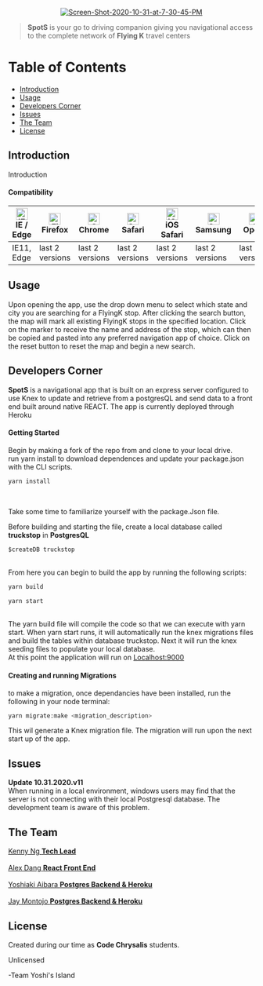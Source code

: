 
<p align="center"><a href="https://ibb.co/6YhHJs4"><img src="https://i.ibb.co/G7wW3PV/Screen-Shot-2020-10-31-at-7-30-45-PM.png" alt="Screen-Shot-2020-10-31-at-7-30-45-PM" border="0"></a></p>

><b>SpotS</b> is your go to driving companion giving you navigational access to the complete network of <b>Flying K</b> travel centers

# Table of Contents
  * [Introduction](#Introduction)
  * [Usage](#Usage)
  * [Developers Corner](#Developers_Corner)
  * [Issues](#Issues)
  * [The Team](#The_Team)
  * [License](#License)

## Introduction

Introduction

#### Compatibility

| [<img src="https://raw.githubusercontent.com/alrra/browser-logos/master/src/edge/edge_48x48.png" alt="IE / Edge" width="24px" height="24px" />](http://godban.github.io/browsers-support-badges/)<br/>IE / Edge | [<img src="https://raw.githubusercontent.com/alrra/browser-logos/master/src/firefox/firefox_48x48.png" alt="Firefox" width="24px" height="24px" />](http://godban.github.io/browsers-support-badges/)<br/>Firefox | [<img src="https://raw.githubusercontent.com/alrra/browser-logos/master/src/chrome/chrome_48x48.png" alt="Chrome" width="24px" height="24px" />](http://godban.github.io/browsers-support-badges/)<br/>Chrome | [<img src="https://raw.githubusercontent.com/alrra/browser-logos/master/src/safari/safari_48x48.png" alt="Safari" width="24px" height="24px" />](http://godban.github.io/browsers-support-badges/)<br/>Safari | [<img src="https://raw.githubusercontent.com/alrra/browser-logos/master/src/safari-ios/safari-ios_48x48.png" alt="iOS Safari" width="24px" height="24px" />](http://godban.github.io/browsers-support-badges/)<br/>iOS Safari | [<img src="https://raw.githubusercontent.com/alrra/browser-logos/master/src/samsung-internet/samsung-internet_48x48.png" alt="Samsung" width="24px" height="24px" />](http://godban.github.io/browsers-support-badges/)<br/>Samsung | [<img src="https://raw.githubusercontent.com/alrra/browser-logos/master/src/opera/opera_48x48.png" alt="Opera" width="24px" height="24px" />](http://godban.github.io/browsers-support-badges/)<br/>Opera |
| --------- | --------- | --------- | --------- | --------- | --------- | --------- |
| IE11, Edge| last 2 versions| last 2 versions| last 2 versions| last 2 versions| last 2 versions| last 2 versions


## Usage

Upon opening the app, use the drop down menu to select which state and city you are searching for a FlyingK stop.  After clicking the search button, the map will mark all existing FlyingK stops in the specified location. Click on the marker to receive the name and address of the stop, which can then be copied and pasted into any preferred navigation app of choice.  Click on the reset button to reset the map and begin a new search.


## Developers Corner

<b>SpotS</b> is a navigational app that is built on an express server configured to use Knex to update and retrieve from a postgresQL and send data to a front end built around native REACT. The app is currently deployed through Heroku


#### Getting Started

Begin by making a fork of the repo from <link> and clone to your local drive. 
<br>
run yarn install to download dependences and update your package.json with the CLI scripts.
<br>

```bash
yarn install
```
<br>

Take some time to familiarize yourself with the package.Json file.
<br>

Before building and starting the file, create a local database called <b>truckstop</b> in <b>PostgresQL</b>
<br>

```
$createDB truckstop
```
<br>
From here you can begin to build the app by running the following scripts:
<br>

```bash
yarn build
```

```bash
yarn start
```
<br>
The yarn build file will compile the code so that we can execute with yarn start. When yarn start runs, it will automatically run the knex migrations files and build the tables within database truckstop. Next it will run the knex seeding files to populate your local database. 
<br>
At this point the application will run on <a href= "http://localhost:9000/">Localhost:9000 </a>
<br>

#### Creating and running Migrations
to make a migration, once dependancies have been installed, run the following in your node terminal:

```bash
yarn migrate:make <migration_description>
```

This wil generate a Knex migration file. The migration will run upon the next start up of the app.


## Issues

<b>Update 10.31.2020.v11</b>
<br>
 When running in a local environment, windows users may find that the server is not connecting with their local Postgresql database. The development team is aware of this problem. 

## The Team

<a href= "https://github.com/kenny01123" >Kenny Ng <b>Tech Lead</b></a>
<br>
<br>
<a href= "https://github.com/alexdang1993374">Alex Dang <b> React Front End</b></a>
<br>
<br>
<a href= "https://github.com/Yoshi106">Yoshiaki Aibara <b>Postgres Backend & Heroku</b></a>
<br>
<br>
<a href="https://github.com/Jaymontojo673">Jay Montojo <b>Postgres Backend & Heroku</b></a>


## License

Created during our time as <b>Code Chrysalis</b> students.

Unlicensed

-Team Yoshi's Island
